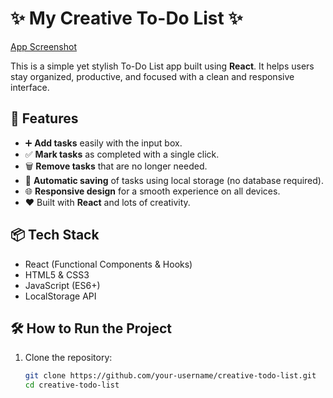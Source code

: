 # ✨ My Creative To-Do List ✨

[App Screenshot](Assests)

This is a simple yet stylish To-Do List app built using **React**. It helps users stay organized, productive, and focused with a clean and responsive interface.

## 🚀 Features

- ➕ **Add tasks** easily with the input box.
- ✅ **Mark tasks** as completed with a single click.
- 🗑️ **Remove tasks** that are no longer needed.
- 💾 **Automatic saving** of tasks using local storage (no database required).
- 🌐 **Responsive design** for a smooth experience on all devices.
- ❤️ Built with **React** and lots of creativity.

## 📦 Tech Stack

- React (Functional Components & Hooks)
- HTML5 & CSS3
- JavaScript (ES6+)
- LocalStorage API

## 🛠️ How to Run the Project

1. Clone the repository:
   ```bash
   git clone https://github.com/your-username/creative-todo-list.git
   cd creative-todo-list

